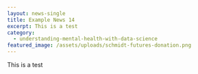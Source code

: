 ```yaml
---
layout: news-single
title: Example News 14
excerpt: This is a test
category:
  - understanding-mental-health-with-data-science
featured_image: /assets/uploads/schmidt-futures-donation.png
---
```

This is a test